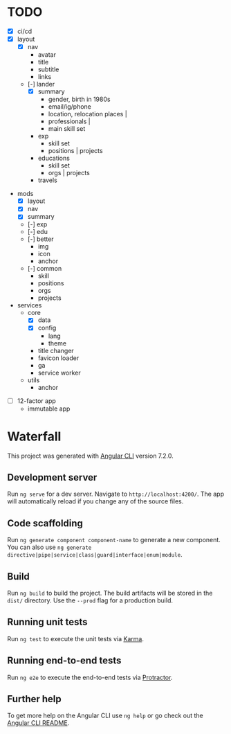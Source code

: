 # TODO

- [x] ci/cd
- [x] layout
  - [x] nav
    - avatar
    - title
    - subtitle
    - links
  - [-] lander
    - [x] summary
      - gender, birth in 1980s
      - email/ig/phone
      - location, relocation places
      |
      - professionals
      |
      - main skill set
    - exp
      - skill set
      - positions | projects
    - educations
      - skill set
      - orgs | projects
    - travels
- mods
  - [x] layout
  - [x] nav
  - [x] summary
  - [-] exp
  - [-] edu
  - [-] better
    - img
    - icon
    - anchor
  - [-] common
    - skill
    - positions
    - orgs
    - projects
- services
  - core
    - [x] data
    - [x] config
      - lang
      - theme
    - title changer
    - favicon loader
    - ga
    - service worker
  - utils
    - anchor
- [ ] 12-factor app
  - immutable app

# Waterfall

This project was generated with [Angular CLI](https://github.com/angular/angular-cli) version 7.2.0.

## Development server

Run `ng serve` for a dev server. Navigate to `http://localhost:4200/`. The app will automatically reload if you change any of the source files.

## Code scaffolding

Run `ng generate component component-name` to generate a new component. You can also use `ng generate directive|pipe|service|class|guard|interface|enum|module`.

## Build

Run `ng build` to build the project. The build artifacts will be stored in the `dist/` directory. Use the `--prod` flag for a production build.

## Running unit tests

Run `ng test` to execute the unit tests via [Karma](https://karma-runner.github.io).

## Running end-to-end tests

Run `ng e2e` to execute the end-to-end tests via [Protractor](http://www.protractortest.org/).

## Further help

To get more help on the Angular CLI use `ng help` or go check out the [Angular CLI README](https://github.com/angular/angular-cli/blob/master/README.md).

